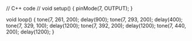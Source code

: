 // C++ code
//
void setup()
{
  pinMode(7, OUTPUT);
}

void loop()
{
  tone(7, 261, 200);
  	delay(900);
   tone(7, 293, 200);
  	delay(400);
   tone(7, 329, 100);
  	delay(1200);
   tone(7, 392, 200);
  	delay(1200);
   tone(7, 440, 200);
  	delay(1200);
}
